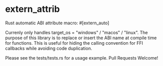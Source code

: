 # extern_attrib
Rust automatic ABI attribute macro: #[extern_auto]

Currenly only handles target_os = "windows" / "macos" / "linux".
The purpose of this library is to replace or insert the ABI name at compile time for functions.
This is useful for hiding the calling convention for FFI callbacks while avoiding code duplication.

Please see the tests/tests.rs for a usage example.
Pull Requests Welcome!
